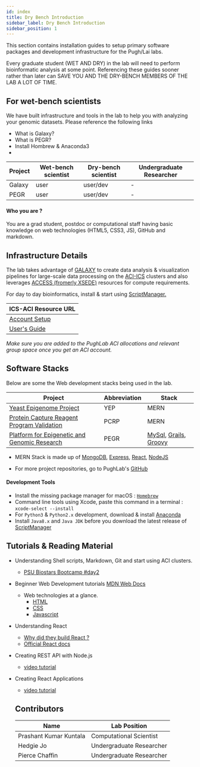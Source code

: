 ```yaml
---
id: index
title: Dry Bench Introduction
sidebar_label: Dry Bench Introduction
sidebar_position: 1
---
```


This section contains installation guides to setup primary software packages and development infrastructure for the Pugh/Lai labs.

Every graduate student (WET AND DRY) in the lab will need to perform bioinformatic analysis at some point. Referencing these guides sooner rather than later can SAVE YOU AND THE DRY-BENCH MEMBERS OF THE LAB A LOT OF TIME.


## For wet-bench scientists

We have built infrastructure and tools in the lab to help you with analyzing your genomic datasets. Please reference the following links
- What is Galaxy?
- What is PEGR?
- Install Hombrew & Anaconda3
-

|Project | Wet-bench scientist | Dry-bench scientist | Undergraduate Researcher |
| ---- | ---- | ---- | ---- |
| Galaxy | user | user/dev | - |
| PEGR | user | user/dev | - |


#### Who you are ?
You are a grad student, postdoc or computational staff having basic knowledge on web technologies (HTML5, CSS3, JS), GitHub and markdown.

## Infrastructure Details

The lab takes advantage of [GALAXY](https://galaxyproject.github.io/) to create data analysis & visualization pipelines for large-scale data processing on the [ACI-ICS](https://ics.psu.edu/about/) clusters and also leverages [ACCESS (fromerly XSEDE)](https://allocations.access-ci.org/) resources for compute requirements.

For day to day bioinformatics, install & start using [ScriptManager.](http://pughlab.mbg.cornell.edu/scriptmanager/)

|ICS-ACI Resource URL|
|----|
|[Account Setup](https://ics.psu.edu/computing-services/account-setup/) |
|[User's Guide](https://ics.psu.edu/computing-services/ics-aci-user-guide/)|

_Make sure you are added to the PughLab ACI allocations and relevant group space once you get an ACI account._

## Software Stacks

Below are some the Web development stacks being used in the lab.

|Project | Abbreviation | Stack |
|----|----|----|
| [Yeast Epigenome Project](http://www.yeastepigenome.org/) | YEP | MERN |
| [Protein Capture Reagent Program Validation](http://www.pcrpvalidation.org/) | PCRP | MERN |
| [Platform for Epigenetic and Genomic Research](http://www.pegr.org) | PEGR | [MySql](https://www.mysql.com/), [Grails](https://grails.org/), [Groovy](https://groovy-lang.org/) |

- MERN Stack is made up of [MongoDB](https://www.mongodb.com/), [Express](https://expressjs.com/), [React](https://reactjs.org/), [NodeJS](https://nodejs.org/en/)

- For more project repositories, go to PughLab's [GitHub](https://github.com/CEGRcode)

#### Development Tools

- Install the missing package manager for macOS : [`Homebrew`](https://brew.sh/)
- Command line tools using Xcode, paste this command in a terminal :  `xcode-select --install`
- For `Python3` & `Python2.x` development, download & install [Anaconda](https://www.anaconda.com/)
- Install `Java8.x` and `Java JDK` before you download the latest release of [ScriptManager](https://github.com/CEGRcode/scriptmanager/releases)

## Tutorials & Reading Material

- Understanding Shell scripts, Markdown, Git and start using ACI clusters.
    - [PSU Biostars Bootcamp #day2](https://bootcamp.biostars.io/#day2)
- Beginner Web Development tutorials [MDN Web Docs](https://developer.mozilla.org/en-US/docs/Web/Tutorials)
    - Web technologies at a glance.
        - [HTML](https://www.tutorialspoint.com/html5/)
        - [CSS](https://www.tutorialspoint.com/css/)
        - [Javascript](https://www.tutorialspoint.com/javascript)    
- Understanding React
    - [Why did they build React ?](https://reactjs.org/blog/2013/06/05/why-react.html)    
    - [Official React docs](https://reactjs.org/docs/getting-started.html)
- Creating REST API with Node.js
    - [video tutorial](https://www.youtube.com/watch?v=0oXYLzuucwE&list=PL55RiY5tL51q4D-B63KBnygU6opNPFk_q)
- Creating React Applications
    - [video tutorial](https://www.youtube.com/watch?v=OxIDLw0M-m0&list=PL4cUxeGkcC9ij8CfkAY2RAGb-tmkNwQHG)


    ## Contributors

    |Name | Lab Position|
    |----|----|
    | Prashant Kumar Kuntala | Computational Scientist |
    | Hedgie Jo | Undergraduate Researcher |
    | Pierce Chaffin | Undergraduate Researcher |
